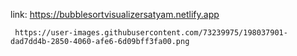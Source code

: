 link:
     https://bubblesortvisualizersatyam.netlify.app
     
     https://user-images.githubusercontent.com/73239975/198037901-dad7dd4b-2850-4060-afe6-6d09bff3fa00.png

